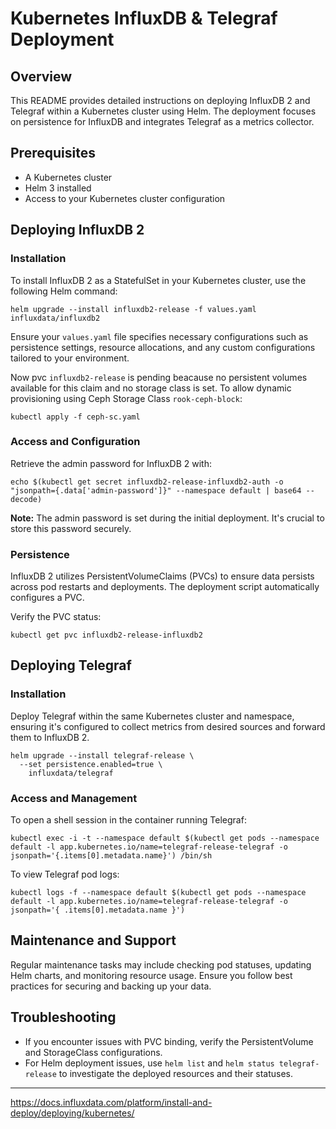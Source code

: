 # Kubernetes InfluxDB & Telegraf Deployment

## Overview

This README provides detailed instructions on deploying InfluxDB 2 and Telegraf within a Kubernetes cluster using Helm. The deployment focuses on persistence for InfluxDB and integrates Telegraf as a metrics collector.

## Prerequisites

- A Kubernetes cluster
- Helm 3 installed
- Access to your Kubernetes cluster configuration

## Deploying InfluxDB 2

### Installation

To install InfluxDB 2 as a StatefulSet in your Kubernetes cluster, use the following Helm command:

```shell
helm upgrade --install influxdb2-release -f values.yaml influxdata/influxdb2
```

Ensure your `values.yaml` file specifies necessary configurations such as persistence settings, resource allocations, and any custom configurations tailored to your environment.

Now pvc `influxdb2-release` is pending beacause no persistent volumes available for this claim and no storage class is set. To allow dynamic provisioning using Ceph Storage Class `rook-ceph-block`:


```shell
kubectl apply -f ceph-sc.yaml
```

### Access and Configuration

Retrieve the admin password for InfluxDB 2 with:

```shell
echo $(kubectl get secret influxdb2-release-influxdb2-auth -o "jsonpath={.data['admin-password']}" --namespace default | base64 --decode)
```

**Note:** The admin password is set during the initial deployment. It's crucial to store this password securely.

### Persistence

InfluxDB 2 utilizes PersistentVolumeClaims (PVCs) to ensure data persists across pod restarts and deployments. The deployment script automatically configures a PVC.

Verify the PVC status:

```shell
kubectl get pvc influxdb2-release-influxdb2
```

## Deploying Telegraf

### Installation

Deploy Telegraf within the same Kubernetes cluster and namespace, ensuring it's configured to collect metrics from desired sources and forward them to InfluxDB 2.

```shell
helm upgrade --install telegraf-release \
  --set persistence.enabled=true \
    influxdata/telegraf
```

### Access and Management

To open a shell session in the container running Telegraf:

```shell
kubectl exec -i -t --namespace default $(kubectl get pods --namespace default -l app.kubernetes.io/name=telegraf-release-telegraf -o jsonpath='{.items[0].metadata.name}') /bin/sh
```

To view Telegraf pod logs:

```shell
kubectl logs -f --namespace default $(kubectl get pods --namespace default -l app.kubernetes.io/name=telegraf-release-telegraf -o jsonpath='{ .items[0].metadata.name }')
```

## Maintenance and Support

Regular maintenance tasks may include checking pod statuses, updating Helm charts, and monitoring resource usage. Ensure you follow best practices for securing and backing up your data.

## Troubleshooting

- If you encounter issues with PVC binding, verify the PersistentVolume and StorageClass configurations.
- For Helm deployment issues, use `helm list` and `helm status telegraf-release` to investigate the deployed resources and their statuses.

---

https://docs.influxdata.com/platform/install-and-deploy/deploying/kubernetes/